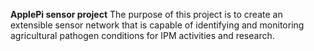 **ApplePi sensor project**
The purpose of this project is to create an extensible sensor network that is capable of identifying and monitoring agricultural pathogen conditions for IPM activities and research.

